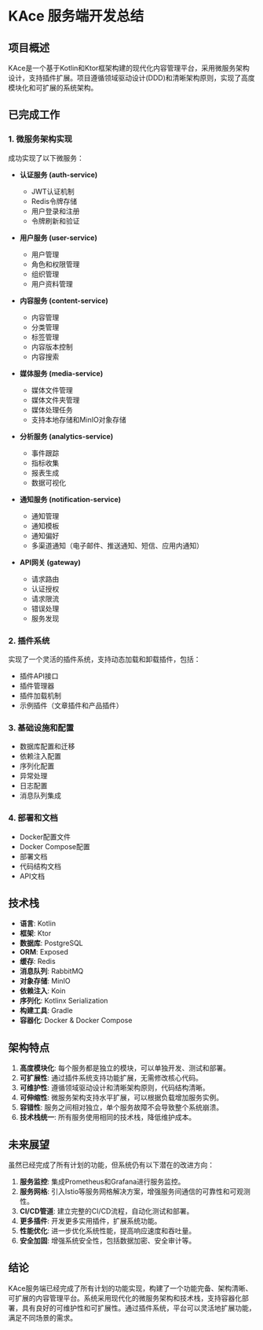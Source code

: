# KAce 服务端开发总结

## 项目概述

KAce是一个基于Kotlin和Ktor框架构建的现代化内容管理平台，采用微服务架构设计，支持插件扩展。项目遵循领域驱动设计(DDD)和清晰架构原则，实现了高度模块化和可扩展的系统架构。

## 已完成工作

### 1. 微服务架构实现

成功实现了以下微服务：

- **认证服务 (auth-service)**
  - JWT认证机制
  - Redis令牌存储
  - 用户登录和注册
  - 令牌刷新和验证

- **用户服务 (user-service)**
  - 用户管理
  - 角色和权限管理
  - 组织管理
  - 用户资料管理

- **内容服务 (content-service)**
  - 内容管理
  - 分类管理
  - 标签管理
  - 内容版本控制
  - 内容搜索

- **媒体服务 (media-service)**
  - 媒体文件管理
  - 媒体文件夹管理
  - 媒体处理任务
  - 支持本地存储和MinIO对象存储

- **分析服务 (analytics-service)**
  - 事件跟踪
  - 指标收集
  - 报表生成
  - 数据可视化

- **通知服务 (notification-service)**
  - 通知管理
  - 通知模板
  - 通知偏好
  - 多渠道通知（电子邮件、推送通知、短信、应用内通知）

- **API网关 (gateway)**
  - 请求路由
  - 认证授权
  - 请求限流
  - 错误处理
  - 服务发现

### 2. 插件系统

实现了一个灵活的插件系统，支持动态加载和卸载插件，包括：

- 插件API接口
- 插件管理器
- 插件加载机制
- 示例插件（文章插件和产品插件）

### 3. 基础设施和配置

- 数据库配置和迁移
- 依赖注入配置
- 序列化配置
- 异常处理
- 日志配置
- 消息队列集成

### 4. 部署和文档

- Docker配置文件
- Docker Compose配置
- 部署文档
- 代码结构文档
- API文档

## 技术栈

- **语言**: Kotlin
- **框架**: Ktor
- **数据库**: PostgreSQL
- **ORM**: Exposed
- **缓存**: Redis
- **消息队列**: RabbitMQ
- **对象存储**: MinIO
- **依赖注入**: Koin
- **序列化**: Kotlinx Serialization
- **构建工具**: Gradle
- **容器化**: Docker & Docker Compose

## 架构特点

1. **高度模块化**: 每个服务都是独立的模块，可以单独开发、测试和部署。
2. **可扩展性**: 通过插件系统支持功能扩展，无需修改核心代码。
3. **可维护性**: 遵循领域驱动设计和清晰架构原则，代码结构清晰。
4. **可伸缩性**: 微服务架构支持水平扩展，可以根据负载增加服务实例。
5. **容错性**: 服务之间相对独立，单个服务故障不会导致整个系统崩溃。
6. **技术栈统一**: 所有服务使用相同的技术栈，降低维护成本。

## 未来展望

虽然已经完成了所有计划的功能，但系统仍有以下潜在的改进方向：

1. **服务监控**: 集成Prometheus和Grafana进行服务监控。
2. **服务网格**: 引入Istio等服务网格解决方案，增强服务间通信的可靠性和可观测性。
3. **CI/CD管道**: 建立完整的CI/CD流程，自动化测试和部署。
4. **更多插件**: 开发更多实用插件，扩展系统功能。
5. **性能优化**: 进一步优化系统性能，提高响应速度和吞吐量。
6. **安全加固**: 增强系统安全性，包括数据加密、安全审计等。

## 结论

KAce服务端已经完成了所有计划的功能实现，构建了一个功能完备、架构清晰、可扩展的内容管理平台。系统采用现代化的微服务架构和技术栈，支持容器化部署，具有良好的可维护性和可扩展性。通过插件系统，平台可以灵活地扩展功能，满足不同场景的需求。 